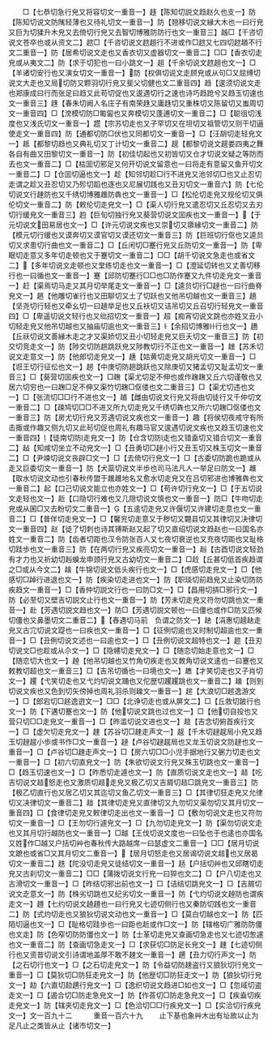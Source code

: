 <!-- { "loadSidebar": true } -->
　　□【七恭切急行皃又将容切文一重音一】趍【陈知切説文趋赵久也支一】防【陈知切说文防隲轻薄也又待礼切文一重音一】防【翘移切说文縁大木也一曰行皃又巨为切猱升木皃又去倚切行皃又去智切博雅防防行也文一重音三】趀□【千咨切说文苍卒也或从资文二】趑□【千咨切说文趑趄行不进或作□趑又七四切趑趥不行文二重音一】防【居希切说文走也又香衣切又虚器切文一重音二】□□【香衣切走皃或从夷文二】防【求于切犯也一曰小跳文一】趄【千余切说文趑趄也文一】□【羊诸切安行也又演女切文一重音一】防【权俱切说文走顾皃或从句□又屈缚切说文大走也又局切防又颗羽切行皃又斐父切健也文二重音四】趋【逡须切说文走也郑康成曰行而张足曰趋又此苟切促也又逡遇切行之速也诗巧趋跄兮又趋玉切速也文一重音三】趎【春朱切阙人名庄子有南荣趎又庸趎切又重株切又陈留切又蚩周切文一重音四】□【滂模切防□匍匐也又奔模切又蓬逋切文一重音二】□【聪徂切浅度也又浅氏切文一重音一】趱【宗苏切走也又子罕切又在坦切又祖管切又则干切逼使走文一重音四】防【通都切防□伏也又同都切文一重音一】□【汪胡切走轻皃文一】趆【都黎切趋也又典礼切又丁计切文一重音二】趧【都黎切说文趧娄四夷之舞各自有曲又田黎切文一重音一】防【初佳切起也又初皆切又仓才切说文疑之等防而去也文一重音二】□【枯囬切邪足又何开切说文留意也一曰将走有意留又鱼开切文一重音二】□【仓囬切逼也文一】趁【知邻切趁□行不进皃又池邻切□也又止忍切走谓之趁又丑忍切又乃殄切蹈也逐也又尼展切践也又丑刃切文一重音六】防【七伦切说文行趚防也又千绣切博雅趡防犇也文一重音一】□【松伦切走皃又规伦切又俱伦切文一重音二】防【敕伦切走皃文一】□【渠人切行皃又遣忍切又丘忍切又去刃切行缓皃文一重音三】赹【巨旬切独行皃又葵营切说文囬疾也文一重音一】【于元切说文田易居也文一】□【许元切说文疾也又崇切又隳縁切文一重音二】防【模元切行缓也又谟奔切又谟官切又谟还切文一重音三】防【巨班切行伛也又逵贠切又求患切行曲也文一重音二】□【丘闲切□蹇行皃又丘防切文一重音一】防【卑眠切走意又多年切走顿也又于蹇切文一重音二】□□【胡千切说文急走也或省文二】【多年切说文走顿也又堂练切走也文一重音一】□【澄延切转也又丈善切移行也一曰循也文一重音一】蹇【邱防切蹇行□□也□防作蹇又九件切走皃文一重音一】赶【渠焉切马走又其月切举尾走文一重音一】□【逵贠切行□趢也一曰行曲脊皃文一】趒【他雕切雀行也又田聊切又土了切跃也又他吊切越也文一重音三】趬【坚尧切行轻也又牵幺切一曰趬举足也又丘袄切又诘吊切又丘召切行轻皃文一重音四】□【卑遥切说文轻行也又纰招切文一重音一】超【痴宵切说文跳也亦姓又丑小切轻走皃又他吊切越也又抽庙切逾也文一重音三】【余招切博雅行也文一】趫【丘祅切说文善縁木走之才又渠娇切又丑小切轻走皃又巨夭切文一重音三】防【初交切竞走文一】防【陟交切防趟跳跃皃又陟教切行不正也文一重音一】趖【苏禾切说文走意文一】防【他郎切走皃文一】趪【姑黄切走皃又胡光切文一重音一】□【诳王切行征伀也文一】趟【中庚切防趟跳跃也又除庚切又猪孟切又耻孟切文一重音三】□【葵营切囬疾也文一】□趜【渠尤切足不伸也或作趜趜又丘六切谨敬也又居六切穷也一曰趜□足不伸又渠竹切趜□伛偻也文二重音三】□【渠尤切违也文一】□【张流切□□行不进也文一】趥【雌由切说文行皃又将由切徒行又千仲切文一重音二】□【疎鸠切□□不进又所九切走皃又千绣切犇也又所六切趜□伛偻也文一重音三】防【房尤切行皃又芳遇切说文疾也文一重音一】趣【将侯切夜戒守有所击掫或作趣又侧九切又此茍切促也周礼有趣马官又逡遇切说文疾也又趋玉切速也文一重音四】【徒南切防走皃文一】防【仓含切防走也又错盍切又错合切文一重音二】趈【知咸切坐立不动皃文一】□【丑勇切□趢小行又丑玉切又株玉切文一重音二】□【尹竦切说文丧辟□文一】□【去倚切行皃文一】□【古委切防跪也跪或从走又巨委切文一重音一】防【犬蘂切说文半歩也司马法凡人一举足曰防文一】趡【取水切说文动也引春秋传盟于趡趡地名又愈水切走皃又在吕切邪进也博雅犇也文一重音二】起【口己切说文能立也亦姓文一】□【苟许切行皃文一】□【于五切说文走轻也文一】赾【口隐切行难也又几隠切说文慎也文一重音一】防□【牛吻切走皃或从囷□又去粉切文二重音一】【五逺切走皃又许偃切又许建切走意也文一重音二】□【普伴切走皃文一】□【馨兖切走意又于秽切又翾县切又其律切又决律切文一重音四】赵【徒了切刺也诗其镈斯赵又起了切又直绍切说文趋赵也一曰国名亦姓文一重音二】防【齿者切距也汉令防张百人又七夜切衰逆也又充夜切距也又耻格切跬歩也文一重音三】防【在两切行皃又疾亮切文一重音一】赳【古酉切说文轻劲有才力也又祈幼切赳螑龙申颈行皃又古幼切文一重音二】□赺【丘甚切低首疾趋谓之□或从今文二】趛【牛锦切说文低头疾行也文一】□【虎感切走皃文一】□【他感切□踔行进退也文一】防【疾染切走进也文一】防【职琰切前趋皃又止染切防防疾趋文一重音一】□【香仲切説文行也一曰防□文一】□【昌用切挵□邪行文一】防【必至切又壁吉切説文止行也文一重音一】防【芳未切走皃又符勿切跳也文一重音一】赴【芳遇切説文趋也文一】防□【芳遇切説文顿也一曰僵也或作□防又匹候切僵也又鼻墨切文二重音二】【舂遇切马前　负谓之防文一】赽【涓惠切趧赽走皃又古宂切说文踶也一曰疾也文一重音一】□【征例切逾也又时制切超逾也文一重音一】□【丑例切说文述也一曰逾也文一】□【丑例切说文超特也文一】趂【丑刃切说文□也趁或从尒文一】□【隐幰切走皃文一】□【随恋切始走意也文一】□【随恋切大也文一】趠【他吊切越也又竹角切疾走也又敇角切说文逺也一曰蹇也又敕教切超也文一重音三】□【吉吊切循也一曰境也文一】趭【才笑切走也又子肖切文一】趯【弋笑切走也又弋灼切说文踊也又佗歴切趯趯跳也文一重音二】趮【则到切说文疾也又色到切矢傍掉也周礼羽杀则趮文一重音一】趤【大浪切□趤逸游文一】□【郎宕切□趤逸逰文一】□□【北诤切走也或从屏文二】□【丘救切跛行也文一】防【下遘切蹇也文一】防【他切说文跳也过也文一】□【他切自投也又营只切□□走皃文一重音一】□【昨滥切说文进也文一】趝【吉念切俯首疾行文一】□【虚欠切走皃文一】趚【苏谷切□趚走声文一】趗【千木切趢趗局小皃又趋玉切趢趗小歩或书作□文一重音一】趢【卢谷切趢趗局也又龙玉切说文防趢也文一重音一】□【卢谷切□趚走声文一】□【房六切□□小児手据地行又弻力切走也文一重音一】□【初六切直皃文一】防【朱欲切说文行皃又殊玉切跳也文一重音一】□【趋玉切速也文一】□【昨悉切走遽也文一】防【直质切说文走也文一】趌【吃吉切说文趌怒走也又激质切趌走皃又极乙切又吉屑切趌□跳皃文一重音三】防【极乙切直行也又居乙切又其迄切又鱼乙切文一重音三】□【其律切狂走皃又允律切又决律切文一重音二】趉【其律切走皃又直律切又九勿切又渠勿切又其月切文一重音四】□【食律切走皃又敕律切走出也文一重音一】□【敷勿切说文走也又符勿切文一重音一】□【王勿切行遽皃文一】□【九勿切走皃文一】防【渠勿切说文走也又其月切行越防也文一重音一】□越【王伐切说文度也一曰坠也于也逺也亦国名又姓作□越又户括切艸也春秋传大路越席一曰瑟虚文二重音一】□□【居月切说文蹠也或省□又其月切文二重音一】【居月切怒走也又居谒切说文趌也又居曷切文一重音二】趃【陀没切走皃又徒结切文一重音一】趏【户括切艸也又邱瞎切走皃又古刹切文一重音二】□□【蒲拨切说文行皃一曰猝也文二】□【户八切走也又古滑切文一重音一】□【昨结切邪出前也文一】□【诘结切跳皃文一】□【吉屑切说文赱意文一】防【株劣切跳也又纪劣切文一重音一】防【弋灼切说文趠防也谓疾走文一】趞【七约切说文趬趞也一曰行皃又七迹切侧行也又秦防切践也文一重音二】防【式灼切走也又狼狄切说文动也文一重音一】□【莫白切越也文一】防【匹陌切逼也文一】□【耻格切跬歩也一曰距也赾或作□文一】防【辖格切广雅防防僵也文走】防【色窄切防防僵也文一】防【士革切走皃又查画切急走也又七迹切怱遽也文一重音二】防【查画切急走文一】□【求获切□防足长皃文一】趚【七迹切侧行也又资昔切说文引诗谓地盖厚不敢不趚文一重音一】趩【丑力切行声文一】防【之石切行也文一】□【之石切走皃文一】防【令益切防趚盗行又狼狄切行皃文一重音一】□【莫狄切□防狂走皃文一】防【他歴切□防狂走文一】防【狼狄切行皃文一】赲【六直切赲趩行皃文一】□【逸织切说文趋进□如也文一】□【忽域切盗走文一】□【遏合切□防走急皃文一】防【作荅切□防走急皃文一】□【疾盍切疾走皃文一】防【辖夹切走皃文一】□【色洽切□□行疾皃文一】□【实洽切行疾皃文一】文一百九十二　　　重音一百六十九
　　止下基也象艸木出有址故以止为足凡止之类皆从止【诸市切文一】
